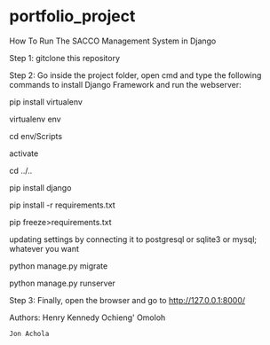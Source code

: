 # portfolio_project



How To Run The SACCO Management System in Django


Step 1: gitclone this repository

Step 2: Go inside the project folder, open cmd and type the following commands to install Django Framework and run the webserver:

pip install virtualenv

virtualenv env

cd env/Scripts

activate

cd ../..

pip install django

pip install -r requirements.txt

pip freeze>requirements.txt

updating settings by connecting it to postgresql or sqlite3 or mysql; whatever you want

python manage.py migrate

python manage.py runserver

Step 3: Finally, open the browser and go to http://127.0.0.1:8000/





Authors: Henry Kennedy Ochieng' Omoloh

	Jon Achola
